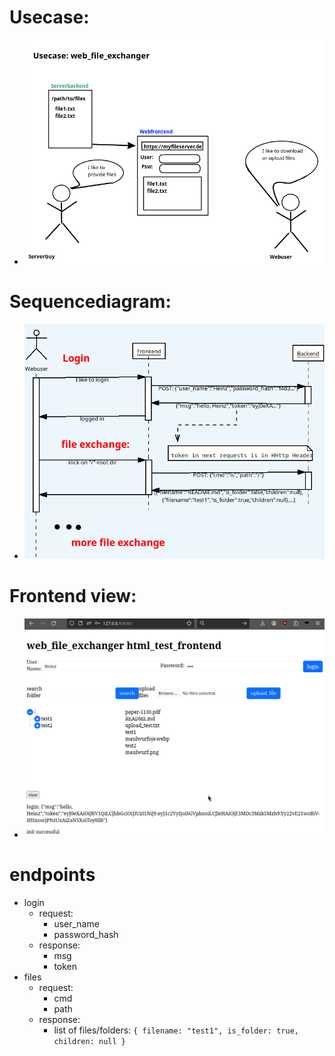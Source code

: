 # Usecase:
- ![Alt text](usecase.png?raw=true "user want to exchange files")
# Sequencediagram:
- ![Alt text](sequence_diagram_user_interaction.png?raw=true "user login and access root directory")
# Frontend view:
- ![Alt text](frontend_view.png?raw=true "html frontend with login area and file browser")
# endpoints
- login
  - request:
    - user_name
    - password_hash
  - response:
    - msg
    - token
- files
  - request:
    - cmd
    - path
  - response:
    - list of files/folders: `{ filename: "test1", is_folder: true, children: null }`

